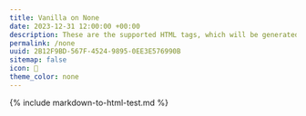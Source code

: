 ```yaml
---
title: Vanilla on None
date: 2023-12-31 12:00:00 +00:00
description: These are the supported HTML tags, which will be generated from Markdown.
permalink: /none
uuid: 2B12F9BD-567F-4524-9895-0EE3E576990B
sitemap: false
icon: 🍦
theme_color: none
---
```

{% include markdown-to-html-test.md %}